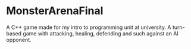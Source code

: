 # MonsterArenaFinal
A C++ game made for my intro to programming unit at university. A turn-based game with attacking, healing, defending and such against an AI opponent.

